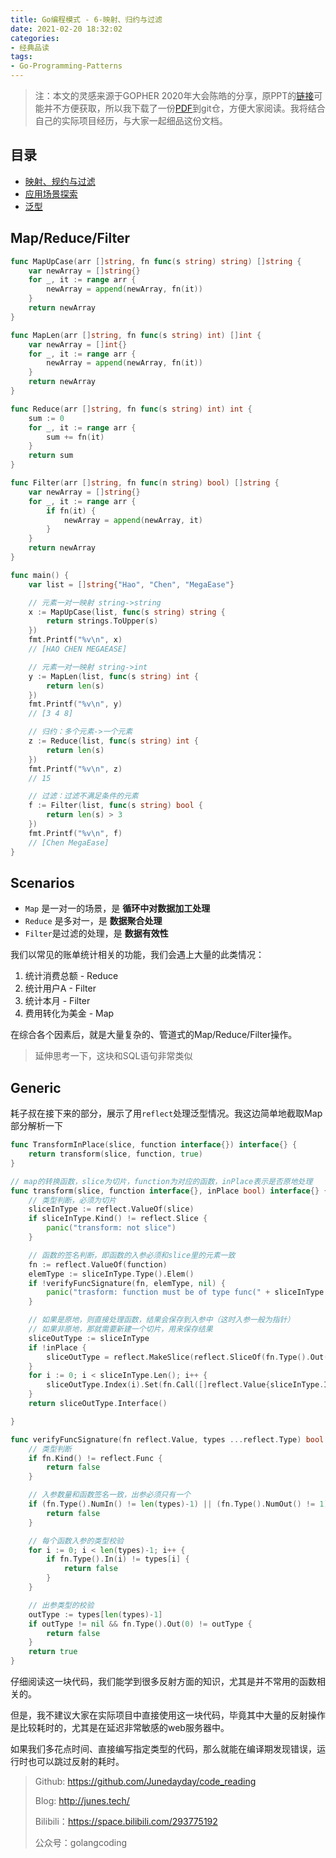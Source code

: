 ```yaml
---
title: Go编程模式 - 6-映射、归约与过滤
date: 2021-02-20 18:32:02
categories: 
- 经典品读
tags:
- Go-Programming-Patterns
---
```


>  注：本文的灵感来源于GOPHER 2020年大会陈皓的分享，原PPT的[链接](https://www2.slideshare.net/haoel/go-programming-patterns?from_action=save)可能并不方便获取，所以我下载了一份[PDF](https://github.com/Junedayday/code_reading/tree/master/doc/Go_Programming_Patterns.pdf)到git仓，方便大家阅读。我将结合自己的实际项目经历，与大家一起细品这份文档。



## 目录

- [映射、规约与过滤](#Map/Reduce/Filter)
- [应用场景探索](#Scenarios)
- [泛型](#Generic)



## Map/Reduce/Filter

```go
func MapUpCase(arr []string, fn func(s string) string) []string {
	var newArray = []string{}
	for _, it := range arr {
		newArray = append(newArray, fn(it))
	}
	return newArray
}

func MapLen(arr []string, fn func(s string) int) []int {
	var newArray = []int{}
	for _, it := range arr {
		newArray = append(newArray, fn(it))
	}
	return newArray
}

func Reduce(arr []string, fn func(s string) int) int {
	sum := 0
	for _, it := range arr {
		sum += fn(it)
	}
	return sum
}

func Filter(arr []string, fn func(n string) bool) []string {
	var newArray = []string{}
	for _, it := range arr {
		if fn(it) {
			newArray = append(newArray, it)
		}
	}
	return newArray
}

func main() {
	var list = []string{"Hao", "Chen", "MegaEase"}

	// 元素一对一映射 string->string
	x := MapUpCase(list, func(s string) string {
		return strings.ToUpper(s)
	})
	fmt.Printf("%v\n", x)
	// [HAO CHEN MEGAEASE]

	// 元素一对一映射 string->int
	y := MapLen(list, func(s string) int {
		return len(s)
	})
	fmt.Printf("%v\n", y)
	// [3 4 8]

	// 归约：多个元素->一个元素
	z := Reduce(list, func(s string) int {
		return len(s)
	})
	fmt.Printf("%v\n", z)
	// 15

	// 过滤：过滤不满足条件的元素
	f := Filter(list, func(s string) bool {
		return len(s) > 3
	})
	fmt.Printf("%v\n", f)
	// [Chen MegaEase]
}

```



## Scenarios

- `Map` 是一对一的场景，是 **循环中对数据加工处理** 
- `Reduce` 是多对一，是 **数据聚合处理**
- `Filter`是过滤的处理，是 **数据有效性**



我们以常见的账单统计相关的功能，我们会遇上大量的此类情况：

1. 统计消费总额 - Reduce
2. 统计用户A - Filter
3. 统计本月 - Filter
4. 费用转化为美金 - Map

在综合各个因素后，就是大量复杂的、管道式的Map/Reduce/Filter操作。

> 延伸思考一下，这块和SQL语句非常类似



## Generic

耗子叔在接下来的部分，展示了用`reflect`处理泛型情况。我这边简单地截取Map部分解析一下

```go
func TransformInPlace(slice, function interface{}) interface{} {
	return transform(slice, function, true)
}

// map的转换函数，slice为切片，function为对应的函数，inPlace表示是否原地处理
func transform(slice, function interface{}, inPlace bool) interface{} {
	// 类型判断，必须为切片
	sliceInType := reflect.ValueOf(slice)
	if sliceInType.Kind() != reflect.Slice {
		panic("transform: not slice")
	}

	// 函数的签名判断，即函数的入参必须和slice里的元素一致
	fn := reflect.ValueOf(function)
	elemType := sliceInType.Type().Elem()
	if !verifyFuncSignature(fn, elemType, nil) {
		panic("trasform: function must be of type func(" + sliceInType.Type().Elem().String() + ") outputElemType")
	}

	// 如果是原地，则直接处理函数，结果会保存到入参中（这时入参一般为指针）
	// 如果非原地，那就需要新建一个切片，用来保存结果
	sliceOutType := sliceInType
	if !inPlace {
		sliceOutType = reflect.MakeSlice(reflect.SliceOf(fn.Type().Out(0)), sliceInType.Len(), sliceInType.Len())
	}
	for i := 0; i < sliceInType.Len(); i++ {
		sliceOutType.Index(i).Set(fn.Call([]reflect.Value{sliceInType.Index(i)})[0])
	}
	return sliceOutType.Interface()

}

func verifyFuncSignature(fn reflect.Value, types ...reflect.Type) bool {
	// 类型判断
	if fn.Kind() != reflect.Func {
		return false
	}

	// 入参数量和函数签名一致，出参必须只有一个
	if (fn.Type().NumIn() != len(types)-1) || (fn.Type().NumOut() != 1) {
		return false
	}

	// 每个函数入参的类型校验
	for i := 0; i < len(types)-1; i++ {
		if fn.Type().In(i) != types[i] {
			return false
		}
	}

	// 出参类型的校验
	outType := types[len(types)-1]
	if outType != nil && fn.Type().Out(0) != outType {
		return false
	}
	return true
}
```

仔细阅读这一块代码，我们能学到很多反射方面的知识，尤其是并不常用的函数相关的。



但是，我不建议大家在实际项目中直接使用这一块代码，毕竟其中大量的反射操作是比较耗时的，尤其是在延迟非常敏感的web服务器中。

如果我们多花点时间、直接编写指定类型的代码，那么就能在编译期发现错误，运行时也可以跳过反射的耗时。



> Github: https://github.com/Junedayday/code_reading
>
> Blog: http://junes.tech/
>
> Bilibili：https://space.bilibili.com/293775192
>
> 公众号：golangcoding

